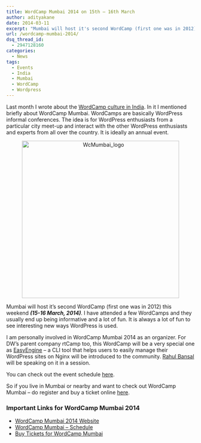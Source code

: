 ```yaml
---
title: WordCamp Mumbai 2014 on 15th – 16th March
author: adityakane
date: 2014-03-11
excerpt: "Mumbai will host it's second WordCamp (first one was in 2012) this weekend (15-16 March, 2014). I have attended a few WordCamps and they usually end up being informative and a lot of fun."
url: /wordcamp-mumbai-2014/
dsq_thread_id:
  - 2947128160
categories:
  - News
tags:
  - Events
  - India
  - Mumbai
  - WordCamp
  - Wordpress
---
```

Last month I wrote about the [WordCamp culture in India][1]. In it I mentioned briefly about WordCamp Mumbai. WordCamps are basically WordPress informal conferences. The idea is for WordPress enthusiasts from a particular city meet-up and interact with the other WordPress enthusiasts and experts from all over the country. It is ideally an annual event.

<p style="text-align: center;">
  <a href="http://cdn.devilsworkshop.org/files/2014/03/WcMumbai_logo.png"><img class="aligncenter  wp-image-79979" alt="WcMumbai_logo" src="http://cdn.devilsworkshop.org/files/2014/03/WcMumbai_logo-600x600.png" width="420" height="420" /></a>
</p>

Mumbai will host it&#8217;s second WordCamp (first one was in 2012) this weekend ***(15-16 March, 2014)***. I have attended a few WordCamps and they usually end up being informative and a lot of fun. It is always a lot of fun to see interesting new ways WordPress is used.

I am personally involved in WordCamp Mumbai 2014 as an organizer. For DW&#8217;s parent company rtCamp too, this WordCamp will be a very special one as <a href="https://rtcamp.com/easyengine/" onclick="_gaq.push(['_trackEvent', 'outbound-article', 'https://rtcamp.com/easyengine/', 'EasyEngine']);" >EasyEngine</a> &#8211; a CLI tool that helps users to easily manage their WordPress sites on Nginx will be introduced to the community. [Rahul Bansal][2] will be speaking on it in a session.

You can check out the event schedule <a href="http://2014.mumbai.wordcamp.org/schedule" onclick="_gaq.push(['_trackEvent', 'outbound-article', 'http://2014.mumbai.wordcamp.org/schedule', 'here']);" >here</a>.

So if you live in Mumbai or nearby and want to check out WordCamp Mumbai &#8211; do register and buy a ticket online <a href="http://imojo.in/wordcampmum" onclick="_gaq.push(['_trackEvent', 'outbound-article', 'http://imojo.in/wordcampmum', 'here']);" >here</a>.

### Important Links for WordCamp Mumbai 2014

  * <a href="http://2014.mumbai.wordcamp.org" onclick="_gaq.push(['_trackEvent', 'outbound-article', 'http://2014.mumbai.wordcamp.org', 'WordCamp Mumbai 2014 Website']);" >WordCamp Mumbai 2014 Website</a>
  * <a href="http://2014.mumbai.wordcamp.org/schedule/" onclick="_gaq.push(['_trackEvent', 'outbound-article', 'http://2014.mumbai.wordcamp.org/schedule/', 'WordCamp Mumbai &#8211; Schedule']);" >WordCamp Mumbai &#8211; Schedule</a>
  * <a href="http://imojo.in/wordcampmum" onclick="_gaq.push(['_trackEvent', 'outbound-article', 'http://imojo.in/wordcampmum', 'Buy Tickets for WordCamp Mumbai']);" >Buy Tickets for WordCamp Mumbai</a>

 [1]: http://devilsworkshop.org/analysis/wordcamp-culture-india-mumbai-2014/79635/
 [2]: http://devilsworkshop.org/author/rahul-bansal/
